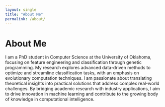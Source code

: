 ```yaml
---
layout: single
title: "About Me"
permalink: /about/
---
```


# About Me
I am a PhD student in Computer Science at the University of Oklahoma, focusing on feature engineering and classification through genetic programming. My research explores advanced data-driven methods to optimize and streamline classification tasks, with an emphasis on evolutionary computation techniques. I am passionate about translating theoretical insights into practical solutions that address complex real-world challenges. By bridging academic research with industry applications, I aim to drive innovation in machine learning and contribute to the growing body of knowledge in computational intelligence.
